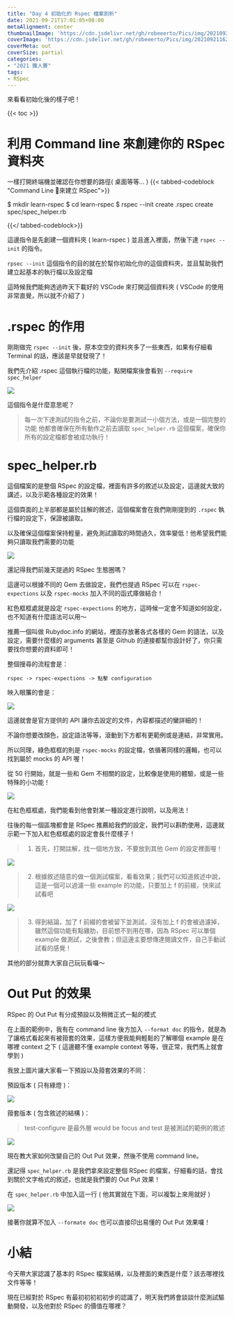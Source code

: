 ```yaml
---
title: "Day 4 初始化的 Rspec 檔案剖析"
date: 2021-09-21T17:01:05+08:00
metaAlignment: center
thumbnailImage: 'https://cdn.jsdelivr.net/gh/robeeerto/Pics/img/202109211620030.png'
coverImage: 'https://cdn.jsdelivr.net/gh/robeeerto/Pics/img/202109211620030.png' 
coverMeta: out
coverSize: partial
categories:
- "2021 鐵人賽"
tags:
- RSpec
---
```


來看看初始化後的樣子吧！
<!--more-->
{{< toc >}}

# 利用 Command line 來創建你的 RSpec 資料夾

一樣打開終端機並確認在你想要的路徑( 桌面等等... )
{{< tabbed-codeblock "Command Line 來建立 RSpec">}}
<!-- tab shell -->
$ mkdir learn-rspec
$ cd learn-rspec
$ rspec --init
  create .rspec
  create spec/spec_helper.rb
<!-- endtab -->
{{</ tabbed-codeblock>}}

這邊指令是先創建一個資料夾 ( learn-rspec ) 並且進入裡面，然後下達 `rspec --init` 的指令。

`rpsec --init` 這個指令的目的就在於幫你初始化你的這個資料夾，並且幫助我們建立起基本的執行檔以及設定檔

這時候我們能夠透過昨天下載好的 VSCode 來打開這個資料夾 ( VSCode 的使用非常直覺，所以就不介紹了 )

# .rspec 的作用

剛剛做完 `rspec --init` 後，原本空空的資料夾多了一些東西，如果有仔細看 Terminal 的話，應該是早就發現了！

我們先介紹 .rspec 這個執行檔的功能，點開檔案後會看到 `--require spec_helper`

![](https://cdn.jsdelivr.net/gh/robeeerto/Pics/img/202109211705699.png)

這個指令是什麼意思呢？

> 每一次下達測試的指令之前，不論你是要測試一小個方法，或是一個完整的功能
> 他都會確保在所有動作之前去讀取 `spec_helper.rb` 這個檔案，確保你所有的設定檔都會被成功執行！

# spec_helper.rb

這個檔案的是整個 RSpec 的設定檔，裡面有許多的敘述以及設定，這邊就大致的講述，以及示範各種設定的效果！

這個頁面的上半部都是屬於註解的敘述，這個檔案會在我們剛剛提到的 `.rspec` 執行檔的設定下，保證被讀取。

以及確保這個檔案保持輕量，避免測試讀取的時間過久，效率變低！他希望我們能夠只讀取我們需要的功能

![](https://cdn.jsdelivr.net/gh/robeeerto/Pics/img/202109211705082.png)

還記得我們前幾天提過的 RSpec 生態圈嗎？

這邊可以根據不同的 Gem 去做設定，我們也提過 RSpec 可以在 `rspec-expections` 以及 `rspec-mocks` 加入不同的函式庫做結合！

紅色框框處就是設定 `rspec-expections` 的地方，這時候一定會不知道如何設定，也不知道有什麼語法可以用～

推薦一個叫做 Rubydoc.info 的網站，裡面存放著各式各樣的 Gem 的語法，以及設定，需要什麼樣的 arguments 甚至是 Github 的連接都幫你設計好了，你只需要找你想要的資料即可！

整個搜尋的流程會是：

```shell=
rspec -> rspec-expections -> 點擊 configuration
```

映入眼簾的會是：

![](https://cdn.jsdelivr.net/gh/robeeerto/Pics/img/202109211706342.png)

這邊就會是官方提供的 API 讓你去設定的文件，內容都描述的蠻詳細的！

不論你想要改顏色，設定語法等等，滾動到下方都有更範例或是連結，非常實用。

所以同理，綠色框框的則是 `rspec-mocks` 的設定檔，依循著同樣的邏輯，也可以找到屬於 mocks 的 API 喔！

從 50 行開始，就是一些和 Gem 不相關的設定，比較像是使用的體驗，或是一些特殊的小功能！

![](https://cdn.jsdelivr.net/gh/robeeerto/Pics/img/202109211706629.png)

在紅色框框處，我們能看到他會對某一種設定進行說明，以及用法！

往後的每一個區塊都會是 RSpec 推薦給我們的設定，我們可以斟酌使用，這邊就示範一下加入紅色框框處的設定會長什麼樣子！

> 1. 首先，打開註解，找一個地方放，不要放到其他 Gem 的設定裡面喔！

![](https://cdn.jsdelivr.net/gh/robeeerto/Pics/img/202109211706231.png)

> 2. 根據敘述隨意的做一個測試檔案，看看效果；我們可以知道敘述中說，這是一個可以過濾一些 example 的功能，只要加上 f 的前綴，快來試試看吧

![](https://cdn.jsdelivr.net/gh/robeeerto/Pics/img/202109211707618.png)

> 3. 得到結論，加了 f 前綴的會被留下並測試，沒有加上 f 的會被過濾掉，雖然這個功能有點雞肋，目前想不到用在哪，因為 RSpec 可以單個 example 做測試，之後會教；但這邊主要想傳達閱讀文件，自己手動試試看的感覺！

其他的部分就靠大家自己玩玩看囉～

# Out Put 的效果

RSpec 的 Out Put 有分成預設以及稍微正式一點的模式

在上面的範例中，我有在 command line 後方加入 `--format doc` 的指令，就是為了讓格式看起來有被箝套的效果，這樣方便我能夠輕鬆的了解哪個 example 是在哪裡 context 之下 ( 這邊聽不懂 example context 等等，很正常，我們馬上就會學到 )

我放上圖片讓大家看一下預設以及箝套效果的不同：

預設版本 ( 只有綠燈 )：

![](https://cdn.jsdelivr.net/gh/robeeerto/Pics/img/202109211707386.png)


箝套版本 ( 包含敘述的結構 )：

> test-configure 是最外層
> would be focus and test 是被測試的範例的敘述

![](https://cdn.jsdelivr.net/gh/robeeerto/Pics/img/202109211707262.png)

現在教大家如何改變自己的 Out Put 效果，然後不使用 command line。

還記得 `spec_helper.rb` 是我們拿來設定整個 RSpec 的檔案，仔細看的話，會找到關於文字格式的敘述，也就是我們要的 Out Put 效果！

在 `spec_helper.rb` 中加入這一行 ( 他其實就在下面，可以複製上來用就好 )

![](https://cdn.jsdelivr.net/gh/robeeerto/Pics/img/202109211707780.png)

接著你就算不加入 `--formate doc` 也可以直接印出易懂的 Out Put 效果囉！

# 小結

今天帶大家認識了基本的 RSpec 檔案結構，以及裡面的東西是什麼？該去哪裡找文件等等！

現在已經對於 RSpec 有最初初初初初步的認識了，明天我們將會談談什麼測試驅動開發，以及他對於 RSpec 的價值在哪裡？






